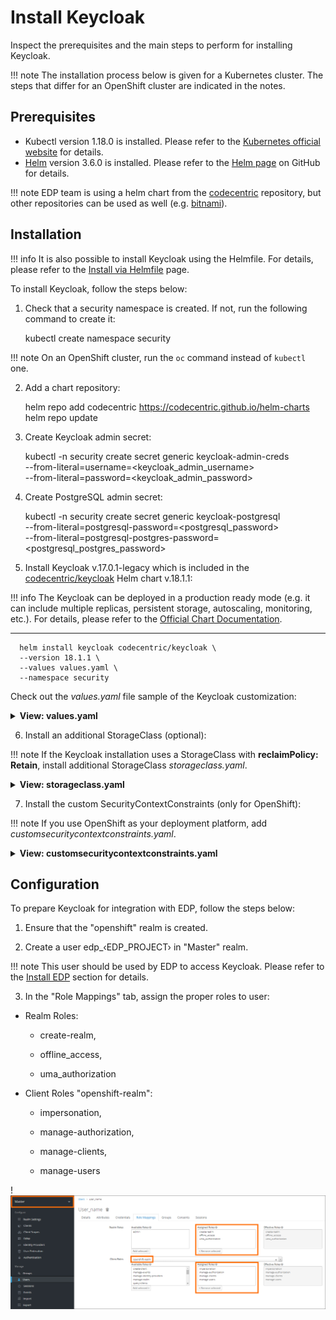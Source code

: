 # Install Keycloak

Inspect the prerequisites and the main steps to perform for installing Keycloak.

!!! note
    The installation process below is given for a Kubernetes cluster. The steps that differ for an OpenShift cluster are
    indicated in the notes.

## Prerequisites

* Kubectl version 1.18.0 is installed. Please refer to the [Kubernetes official website](https://v1-18.docs.kubernetes.io/docs/setup/release/notes/) for details.
* [Helm](https://helm.sh) version 3.6.0 is installed. Please refer to the [Helm page](https://github.com/helm/helm/releases/tag/v3.6.0) on GitHub for details.

!!! note
    EDP team is using a helm chart from the [codecentric](https://github.com/codecentric/helm-charts/tree/master/charts/keycloak)
    repository, but other repositories can be used as well (e.g. [bitnami](https://github.com/bitnami/charts/tree/master/bitnami/keycloak/)).

## Installation

!!! info
    It is also possible to install Keycloak using the Helmfile. For details, please refer to the [Install via Helmfile](./install-via-helmfile.md#deploy-keycloak) page.

To install Keycloak, follow the steps below:

1. Check that a security namespace is created. If not, run the following command to create it:

      kubectl create namespace security

  !!! note
      On an OpenShift cluster, run the `oc` command instead of `kubectl` one.

2. Add a chart repository:

      helm repo add codecentric https://codecentric.github.io/helm-charts
      helm repo update

3. Create Keycloak admin secret:

      kubectl -n security create secret generic keycloak-admin-creds \
      --from-literal=username=<keycloak_admin_username> \
      --from-literal=password=<keycloak_admin_password>

4. Create PostgreSQL admin secret:

      kubectl -n security create secret generic keycloak-postgresql \
      --from-literal=postgresql-password=<postgresql_password> \
      --from-literal=postgresql-postgres-password=<postgresql_postgres_password>

5. Install Keycloak v.17.0.1-legacy which is included in the [codecentric/keycloak](https://artifacthub.io/packages/helm/codecentric/keycloak) Helm chart v.18.1.1:

  !!! info
      The Keycloak can be deployed in a production ready mode (e.g. it can include multiple replicas, persistent storage, autoscaling, monitoring, etc.).
      For details, please refer to the [Official Chart Documentation](https://github.com/codecentric/helm-charts/tree/master/charts/keycloak).

  ---
      helm install keycloak codecentric/keycloak \
      --version 18.1.1 \
      --values values.yaml \
      --namespace security

  Check out the *values.yaml* file sample of the Keycloak customization:

  <details>
  <summary><b>View: values.yaml</b></summary>

```yaml
replicas: 1

# start: create OpenShift realm which is required by EDP
extraInitContainers: |
  - name: realm-provider
    image: busybox
    imagePullPolicy: IfNotPresent
    command:
      - sh
    args:
      - -c
      - |
        echo '{"realm": "openshift","enabled": true}' > /realm/openshift.json
    volumeMounts:
      - name: realm
        mountPath: /realm

extraVolumeMounts: |
  - name: realm
    mountPath: /realm

extraVolumes: |
  - name: realm
    emptyDir: {}

extraEnv: |
  - name: PROXY_ADDRESS_FORWARDING
    value: "true"
  - name: KEYCLOAK_USER
    valueFrom:
      secretKeyRef:
        name: keycloak-admin-creds
        key: username
  - name: KEYCLOAK_PASSWORD
    valueFrom:
      secretKeyRef:
        name: keycloak-admin-creds
        key: password
  - name: KEYCLOAK_IMPORT
    value: /realm/openshift.json

# This block should be uncommented if you install Keycloak on Kubernetes
ingress:
  enabled: true
  annotations:
    kubernetes.io/ingress.class: nginx
    ingress.kubernetes.io/affinity: cookie
  rules:
    - host: keycloak.<ROOT_DOMAIN>
      paths:
        - path: "/"
          pathType: Prefix

# This block should be uncommented if you set Keycloak to OpenShift and change the host field
# route:
#   enabled: true
#   host: "keycloak.<ROOT_DOMAIN>"

resources:
  limits:
    memory: "2048Mi"
  requests:
    cpu: "50m"
    memory: "512Mi"

# Use PostgreSQL deployed in a container
persistence:
  deployPostgres: true
  dbVendor: postgres

postgresql:
  postgresqlUsername: admin
  postgresqlDatabase: keycloak
  existingSecret: keycloak-postgresql
  persistence:
    enabled: true
    size: "3Gi"
    # If the StorageClass with reclaimPolicy: Retain is used, install an additional StorageClass before installing Keycloak
    # (the code is given below).
    # If the default StorageClass will be used - change "gp2-retain" to "gp2"
    storageClass: "gp2-retain"
```

  </details>

6. Install an additional StorageClass (optional):

  !!! note
      If the Keycloak installation uses a StorageClass with **reclaimPolicy: Retain**, install additional StorageClass *storageclass.yaml*.

  <details>
  <summary><b>View: storageclass.yaml</b></summary>

```yaml
kind: StorageClass
apiVersion: storage.k8s.io/v1
metadata:
  name: gp2-retain
provisioner: kubernetes.io/aws-ebs
parameters:
  fsType: ext4
  type: gp2
reclaimPolicy: Retain
volumeBindingMode: WaitForFirstConsumer
```

  </details>

7.  Install the custom SecurityContextConstraints (only for OpenShift):

  !!! note
      If you use OpenShift as your deployment platform, add *customsecuritycontextconstraints.yaml*.

  <details>
  <summary><b>View: customsecuritycontextconstraints.yaml</b></summary>

```yaml
allowHostDirVolumePlugin: false
allowHostIPC: false
allowHostNetwork: false
allowHostPID: false
allowHostPorts: false
allowPrivilegeEscalation: true
allowPrivilegedContainer: false
allowedCapabilities: null
apiVersion: security.openshift.io/v1
defaultAddCapabilities: null
allowedCapabilities: []
allowedFlexVolumes: []
defaultAddCapabilities: []
fsGroup:
  type: MustRunAs
  ranges:
    - min: 999
      max: 65543
groups: []
kind: SecurityContextConstraints
metadata:
  annotations:
      "helm.sh/hook": "pre-install"
  name: customscc
priority: 1
readOnlyRootFilesystem: false
requiredDropCapabilities:
- KILL
- MKNOD
- SETUID
- SETGID
runAsUser:
  type: MustRunAsRange
  uidRangeMin: 1
  uidRangeMax: 65543
seLinuxContext:
  type: MustRunAs
supplementalGroups:
  type: RunAsAny
users:
- system:serviceaccount:security:keycloak
- system:serviceaccount:security:default
volumes:
- configMap
- downwardAPI
- emptyDir
- persistentVolumeClaim
- projected
- secret
```

  </details>

## Configuration

To prepare Keycloak for integration with EDP, follow the steps below:

1. Ensure that the "openshift" realm is created.

2. Create a user edp_&#8249;EDP_PROJECT&#8250; in "Master" realm.

  !!! note
      This user should be used by EDP to access Keycloak. Please refer to the [Install EDP](install-edp.md) section for details.

3. In the "Role Mappings" tab, assign the proper roles to user:

* Realm Roles:

  * create-realm,

  * offline_access,

  * uma_authorization

* Client Roles "openshift-realm":

  * impersonation,

  * manage-authorization,

  * manage-clients,

  * manage-users

!![Role mappings](../assets/operator-guide/keycloak-roles.png "Role mappings")
